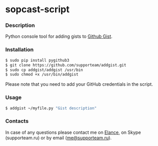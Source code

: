 # sopcast-script

### Description
Python console tool for adding gists to [Github Gist](https://gist.github.com/).
### Installation
```sh
$ sudo pip install pygithub3
$ git clone https://github.com/supporteam/addgist.git
$ sudo cp addgist/addgist /usr/bin
$ sudo chmod +x /usr/bin/addgist
```
Please note that you need to add your GitHub credentials in the script.

### Usage
```sh
$ addgist ~/myfile.py "Gist description"
```

### Contacts
In case of any questions please contact me on [Elance](https://www.elance.com/s/supporteam/), on Skype (supporteam.ru) or by email (me@supporteam.ru).